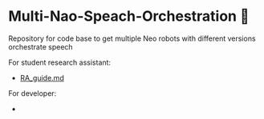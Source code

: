 # Multi-Nao-Speach-Orchestration 🤖️
Repository for code base to get multiple Neo robots with different versions orchestrate speech

For student research assistant: 
- [RA_guide.md](https://github.com/UvA-CW-Robo-research/Multi-Nao-Speech-Orchestration/blob/main/RA_guide.md)

For developer: 
- []()
